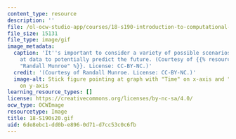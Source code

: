 ```yaml
---
content_type: resource
description: ''
file: /ol-ocw-studio-app/courses/18-s190-introduction-to-computational-thinking-with-julia-with-applications-to-modeling-the-covid-19-pandemic-spring-2020/6de8ebc1dd0be8960d71d7cc53c0c6fb_18-S190s20.gif
file_size: 15131
file_type: image/gif
image_metadata:
  caption: 'It''s important to consider a variety of possible scenarios when looking
    at data to potentially predict the future. (Courtesy of {{% resource_link "b6dcfd07-9b41-416c-a7e4-90fcb60c3fcf"
    "Randall Munroe" %}}. License: CC-BY-NC.)'
  credit: '(Courtesy of Randall Munroe. License: CC-BY-NC.)'
  image-alt: Stick figure pointing at graph with "Time" on x-axis and "Bad Stuff"
    on y-axis
learning_resource_types: []
license: https://creativecommons.org/licenses/by-nc-sa/4.0/
ocw_type: OCWImage
resourcetype: Image
title: 18-S190s20.gif
uid: 6de8ebc1-dd0b-e896-0d71-d7cc53c0c6fb
---
```

